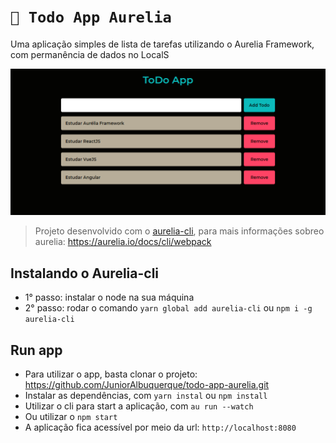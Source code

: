 # `📝 Todo App Aurelia`

Uma aplicação simples de lista de tarefas utilizando o Aurelia Framework, com permanência de dados no LocalS

![TodoApp](images/todo-app.png 'TodoApp')

> Projeto desenvolvido com o [aurelia-cli](https://github.com/aurelia/cli), para mais informações sobreo aurelia: https://aurelia.io/docs/cli/webpack

## Instalando o Aurelia-cli

- 1° passo: instalar o node na sua máquina
- 2° passo: rodar o comando `yarn global add aurelia-cli` ou `npm i -g aurelia-cli`

## Run app

- Para utilizar o app, basta clonar o projeto: https://github.com/JuniorAlbuquerque/todo-app-aurelia.git
- Instalar as dependências, com
  `yarn instal` ou `npm install`
- Utilizar o cli para start a aplicação, com `au run --watch`
- Ou utilizar o `npm start`
- A aplicação fica acessível por meio da url: `http://localhost:8080`
